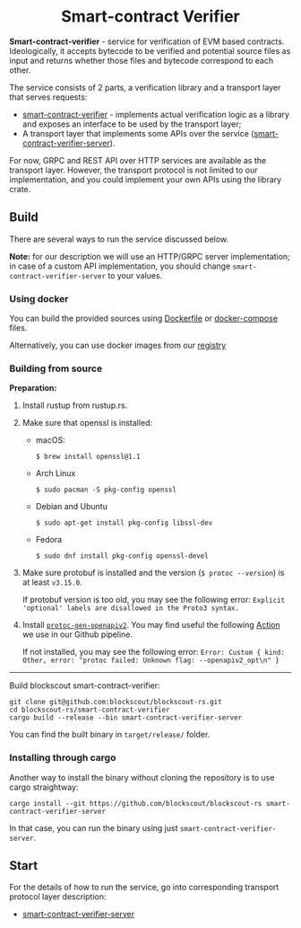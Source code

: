 # <h1 align="center"> Smart-contract Verifier </h1>

**Smart-contract-verifier** - service for verification of EVM based contracts. Ideologically, it accepts bytecode to be verified and potential source files as input and returns whether those files and bytecode correspond to each other.

The service consists of 2 parts, a verification library and a transport layer that serves requests:

+ [smart-contract-verifier](./smart-contract-verifier) - implements actual verification logic as a library and exposes an interface to be used by the transport layer;
+ A transport layer that implements some APIs over the service ([smart-contract-verifier-server](./smart-contract-verifier-server/)).

For now, GRPC and REST API over HTTP services are available as the transport layer. However, the transport protocol is not limited to our implementation, and you could implement your own APIs using the library crate.

## Build
There are several ways to run the service discussed below.

**Note:** for our description we will use an HTTP/GRPC server implementation; in case of a custom API implementation, you should change `smart-contract-verifier-server` to your values.


### Using docker
You can build the provided sources using [Dockerfile](./smart-contract-verifier-server/Dockerfile) or [docker-compose](./smart-contract-verifier-server/docker-compose.yml) files.

Alternatively, you can use docker images from our [registry](https://github.com/blockscout/blockscout-rs/pkgs/container/smart-contract-verifier)

### Building from source

**Preparation:**

1. Install rustup from rustup.rs.

1. Make sure that openssl is installed:

    - macOS:
    
        `$ brew install openssl@1.1`
    
    - Arch Linux
    
        `$ sudo pacman -S pkg-config openssl`
    
    - Debian and Ubuntu 

        `$ sudo apt-get install pkg-config libssl-dev`
    
    - Fedora
    
        `$ sudo dnf install pkg-config openssl-devel`

1. Make sure protobuf is installed and the version (`$ protoc --version`) is at least `v3.15.0`.

    If protobuf version is too old, you may see the following error: `Explicit 'optional' labels are disallowed in the Proto3 syntax.`

1. Install [`protoc-gen-openapiv2`](https://github.com/grpc-ecosystem/grpc-gateway#installation).
    You may find useful the following [Action](https://github.com/blockscout/blockscout-rs/blob/main/.github/actions/deps/action.yml#L21)
    we use in our Github pipeline.

    If not installed, you may see the following error: `Error: Custom { kind: Other, error: "protoc failed: Unknown flag: --openapiv2_opt\n" }`

---

Build blockscout smart-contract-verifier:

```console
git clone git@github.com:blockscout/blockscout-rs.git
cd blockscout-rs/smart-contract-verifier
cargo build --release --bin smart-contract-verifier-server
```

You can find the built binary in `target/release/` folder.

### Installing through cargo

Another way to install the binary without cloning the repository is to use cargo straightway:

```console
cargo install --git https://github.com/blockscout/blockscout-rs smart-contract-verifier-server
```

In that case, you can run the binary using just `smart-contract-verifier-server`.

## Start
For the details of how to run the service, go into corresponding
transport protocol layer description:
- [smart-contract-verifier-server](./smart-contract-verifier-server/README.md)
